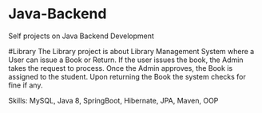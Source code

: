 # Java-Backend
Self projects on Java Backend Development

#Library
The Library project is about Library Management System where a User can issue a Book or Return. 
If the user issues the book, the Admin takes the request to process. 
Once the Admin approves, the Book is assigned to the student.
Upon returning the Book the system checks for fine if any.

Skills: MySQL, Java 8, SpringBoot, Hibernate, JPA, Maven, OOP
